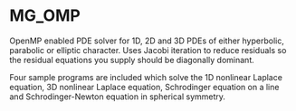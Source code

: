 MG_OMP
======

OpenMP enabled PDE solver for 1D, 2D and 3D PDEs of either hyperbolic, parabolic or elliptic character. Uses Jacobi iteration to reduce residuals so the residual equations you supply should be diagonally dominant. 

Four sample programs are included which solve the 1D nonlinear Laplace equation, 3D nonlinear Laplace equation, Schrodinger equation on a line and Schrodinger-Newton equation in spherical symmetry.
